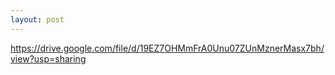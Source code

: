 ```yaml
---
layout: post
---
```


<!-- ## Difficulties

## Ideas

## Challenges

## Attempts to succeed

## Failures

## Advice -->

<https://drive.google.com/file/d/19EZ7OHMmFrA0Unu07ZUnMznerMasx7bh/view?usp=sharing>

